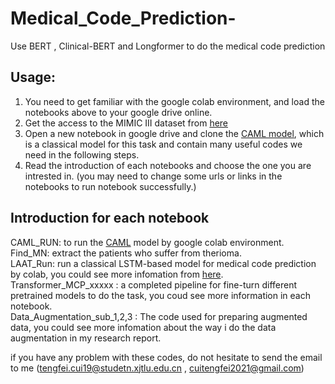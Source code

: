 # Medical_Code_Prediction-
Use BERT , Clinical-BERT and Longformer to do the medical code prediction

## Usage:
1. You need to get familiar with the google colab environment, and load the notebooks above to your google drive online.
2. Get the access to the MIMIC III dataset from [here](https://physionet.org/content/mimiciii/1.4/)
3. Open a new notebook in google drive and clone the [CAML model](https://github.com/jamesmullenbach/caml-mimic), which is a classical model for this task and contain many useful codes we need in the following steps.
4. Read the introduction of each notebooks and choose the one you are intrested in. (you may need to change some urls or links in the notebooks to run notebook successfully.)

## Introduction for each notebook
CAML_RUN: to run the [CAML](https://github.com/jamesmullenbach/caml-mimic) model by google colab environment.  
Find_MN: extract the patients who suffer from therioma.  
LAAT_Run: run a classical LSTM-based model for medical code prediction by colab, you could see more infomation from [here](https://paperswithcode.com/paper/a-label-attention-model-for-icd-coding-from).  
Transformer_MCP_xxxxx : a completed pipeline for fine-turn different pretrained models to do the task, you coud see more information in each notebook.  
Data_Augmentation_sub_1,2,3 : The code used for preparing augmented data, you could see more infomation about the way i do the data augmentation in my research report.  


if you have any problem with these codes, do not hesitate to send the email to me (tengfei.cui19@studetn.xjtlu.edu.cn , cuitengfei2021@gmail.com)

